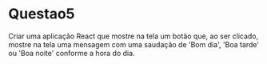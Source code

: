 # Questao5
Criar uma aplicação React que mostre na tela um botão que, ao ser clicado, mostre na tela uma mensagem com uma saudação de 'Bom dia', 'Boa tarde' ou 'Boa noite' conforme a hora do dia.
